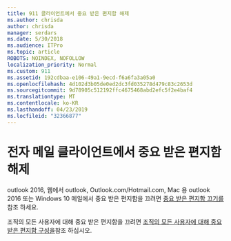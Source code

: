 ```yaml
---
title: 911 클라이언트에서 중요 받은 편지함 해제
ms.author: chrisda
author: chrisda
manager: serdars
ms.date: 5/30/2018
ms.audience: ITPro
ms.topic: article
ROBOTS: NOINDEX, NOFOLLOW
localization_priority: Normal
ms.custom: 911
ms.assetid: 192cdbaa-e106-49a1-9ecd-f6a6fa3a05a0
ms.openlocfilehash: 4d102d3b05de0ed2dc3fd035278d479c83c2653d
ms.sourcegitcommit: 9d78905c512192ffc4675468abd2efc5f2e4baf4
ms.translationtype: MT
ms.contentlocale: ko-KR
ms.lasthandoff: 04/23/2019
ms.locfileid: "32366877"
---
```

# <a name="turn-off-focused-inbox-in-email-clients"></a>전자 메일 클라이언트에서 중요 받은 편지함 해제

outlook 2016, 웹에서 outlook, Outlook.com/Hotmail.com, Mac 용 outlook 2016 또는 Windows 10 메일에서 중요 받은 편지함을 끄려면 [중요 받은 편지함 끄기를](https://support.office.com/article/f714d94d-9e63-4217-9ccb-6cb2986aa1b2.aspx)참조 하세요.

조직의 모든 사용자에 대해 중요 받은 편지함을 끄려면 [조직의 모든 사용자에 대해 중요 받은 편지함 구성을](https://support.office.com/article/613a845c-4b71-41de-b331-acdcf5b6625d.aspx)참조 하십시오.
